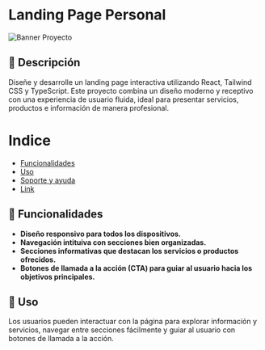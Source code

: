 # Landing Page Personal
![Banner Proyecto](https://github.com/user-attachments/assets/ae0673e8-b602-4ef0-bf43-9514d431f5ac)
## 📓 Descripción
Diseñe y desarrolle un landing page interactiva utilizando React, Tailwind CSS y TypeScript. Este proyecto combina un diseño moderno y receptivo con una experiencia de usuario fluida, ideal para presentar servicios, productos e información de manera profesional.

# Indice
* [Funcionalidades](#funcionalidades)
* [Uso](#uso)
* [Soporte y ayuda](#soporte-y-ayuda)
* [Link](#link)

## 🔨 Funcionalidades
* **Diseño responsivo para todos los dispositivos.**
* **Navegación intituiva con secciones bien organizadas.**
* **Secciones informativas que destacan los servicios o productos ofrecidos.**
* **Botones de llamada a la acción (CTA) para guiar al usuario hacia los objetivos principales.**

## 🧤 Uso
Los usuarios pueden interactuar con la página para explorar información y servicios, navegar entre secciones fácilmente y guiar al usuario con botones de llamada a la acción.
